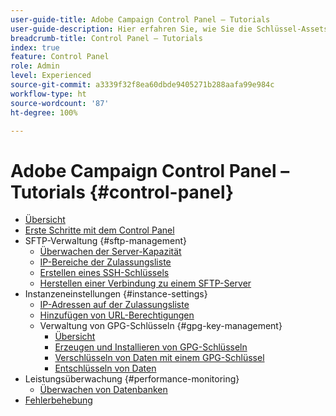 ```yaml
---
user-guide-title: Adobe Campaign Control Panel – Tutorials
user-guide-description: Hier erfahren Sie, wie Sie die Schlüssel-Assets Ihrer Adobe Campaign-Instanzen überwachen und im Control Panel administrative Aufgaben durchführen.
breadcrumb-title: Control Panel – Tutorials
index: true
feature: Control Panel
role: Admin
level: Experienced
source-git-commit: a3339f32f8ea60dbde9405271b288aafa99e984c
workflow-type: ht
source-wordcount: '87'
ht-degree: 100%

---
```



# Adobe Campaign Control Panel – Tutorials {#control-panel}

+ [Übersicht](/help/control-panel-tutorials/control-panel-overview.md)
+ [Erste Schritte mit dem Control Panel](/help/control-panel-tutorials/get-started.md)
+ SFTP-Verwaltung {#sftp-management}
   + [Überwachen der Server-Kapazität](/help/control-panel-tutorials/sftp-management/monitor-server-capacity.md)
   + [IP-Bereiche der Zulassungsliste](/help/control-panel-tutorials/sftp-management/allowlist-ip-range.md)
   + [Erstellen eines SSH-Schlüssels](/help/control-panel-tutorials/sftp-management/generate-ssh-key.md)
   + [Herstellen einer Verbindung zu einem SFTP-Server](/help/control-panel-tutorials/sftp-management/connect-to-sftp-server.md)
+ Instanzeneinstellungen {#instance-settings}
   + [IP-Adressen auf der Zulassungsliste](/help/control-panel-tutorials/instance-settings/allowlist-ip-address.md)
   + [Hinzufügen von URL-Berechtigungen](/help/control-panel-tutorials/instance-settings/add-url-permissions.md)
   + Verwaltung von GPG-Schlüsseln {#gpg-key-management}
      + [Übersicht](/help/control-panel-tutorials/instance-settings/gpg-key-management/gpg-key-management-overview.md)
      + [Erzeugen und Installieren von GPG-Schlüsseln](/help/control-panel-tutorials/instance-settings/gpg-key-management/generate-and-install-gpg-keys.md)
      + [Verschlüsseln von Daten mit einem GPG-Schlüssel](/help/control-panel-tutorials/instance-settings/gpg-key-management/use-a-gpg-key-to-encrypt-data.md)
      + [Entschlüsseln von Daten](/help/control-panel-tutorials/instance-settings/gpg-key-management/decrypt-data.md)
+ Leistungsüberwachung {#performance-monitoring}
   + [Überwachen von Datenbanken](/help/control-panel-tutorials/performance-monitoring/monitor-databases.md)
+ [Fehlerbehebung](/help/control-panel-tutorials/troubleshooting.md)